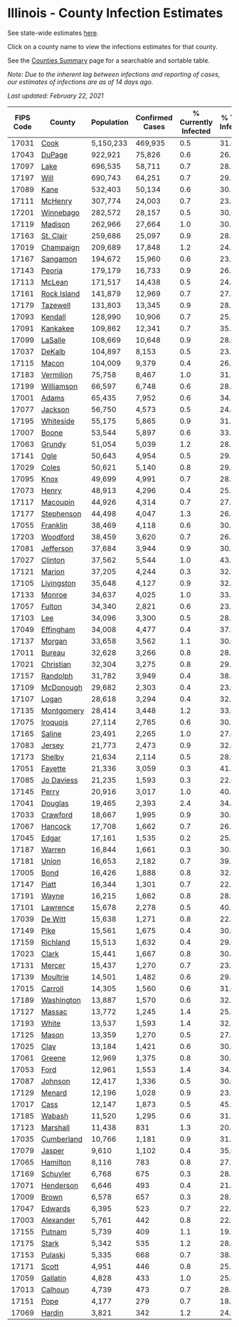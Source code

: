 # Illinois - County Infection Estimates

See state-wide estimates [here](/infections/us-il).

Click on a county name to view the infections estimates for that county.

See the [Counties Summary](/infections/summary-counties) page for a searchable and sortable table.

*Note: Due to the inherent lag between infections and reporting of cases, our estimates of infections are as of 14 days ago.*

*Last updated: February 22, 2021*

|   FIPS Code |                     County |   Population |   Confirmed Cases |   % Currently Infected |   % Total Infected |
|-------------|----------------------------|--------------|-------------------|------------------------|--------------------|
|       17031 |               [Cook](cook) |    5,150,233 |           469,935 |                    0.5 |               31.6 |
|       17043 |           [DuPage](dupage) |      922,921 |            75,826 |                    0.6 |               26.1 |
|       17097 |               [Lake](lake) |      696,535 |            58,711 |                    0.7 |               28.2 |
|       17197 |               [Will](will) |      690,743 |            64,251 |                    0.7 |               29.3 |
|       17089 |               [Kane](kane) |      532,403 |            50,134 |                    0.6 |               30.2 |
|       17111 |         [McHenry](mchenry) |      307,774 |            24,003 |                    0.7 |               23.8 |
|       17201 |     [Winnebago](winnebago) |      282,572 |            28,157 |                    0.5 |               30.6 |
|       17119 |         [Madison](madison) |      262,966 |            27,664 |                    1.0 |               30.3 |
|       17163 |     [St. Clair](st.-clair) |      259,686 |            25,097 |                    0.9 |               28.7 |
|       17019 |     [Champaign](champaign) |      209,689 |            17,848 |                    1.2 |               24.7 |
|       17167 |       [Sangamon](sangamon) |      194,672 |            15,960 |                    0.6 |               23.9 |
|       17143 |           [Peoria](peoria) |      179,179 |            16,733 |                    0.9 |               26.7 |
|       17113 |           [McLean](mclean) |      171,517 |            14,438 |                    0.5 |               24.3 |
|       17161 | [Rock Island](rock-island) |      141,879 |            12,969 |                    0.7 |               27.8 |
|       17179 |       [Tazewell](tazewell) |      131,803 |            13,345 |                    0.9 |               28.5 |
|       17093 |         [Kendall](kendall) |      128,990 |            10,906 |                    0.7 |               25.8 |
|       17091 |       [Kankakee](kankakee) |      109,862 |            12,341 |                    0.7 |               35.1 |
|       17099 |         [LaSalle](lasalle) |      108,669 |            10,648 |                    0.9 |               28.0 |
|       17037 |           [DeKalb](dekalb) |      104,897 |             8,153 |                    0.5 |               23.1 |
|       17115 |             [Macon](macon) |      104,009 |             9,379 |                    0.4 |               26.5 |
|       17183 |     [Vermilion](vermilion) |       75,758 |             8,467 |                    1.0 |               31.1 |
|       17199 |   [Williamson](williamson) |       66,597 |             6,748 |                    0.6 |               28.9 |
|       17001 |             [Adams](adams) |       65,435 |             7,952 |                    0.6 |               34.8 |
|       17077 |         [Jackson](jackson) |       56,750 |             4,573 |                    0.5 |               24.4 |
|       17195 |     [Whiteside](whiteside) |       55,175 |             5,865 |                    0.9 |               31.1 |
|       17007 |             [Boone](boone) |       53,544 |             5,897 |                    0.6 |               33.8 |
|       17063 |           [Grundy](grundy) |       51,054 |             5,039 |                    1.2 |               28.3 |
|       17141 |               [Ogle](ogle) |       50,643 |             4,954 |                    0.5 |               29.2 |
|       17029 |             [Coles](coles) |       50,621 |             5,140 |                    0.8 |               29.4 |
|       17095 |               [Knox](knox) |       49,699 |             4,991 |                    0.7 |               28.9 |
|       17073 |             [Henry](henry) |       48,913 |             4,296 |                    0.4 |               25.7 |
|       17117 |       [Macoupin](macoupin) |       44,926 |             4,314 |                    0.7 |               27.3 |
|       17177 |   [Stephenson](stephenson) |       44,498 |             4,047 |                    1.3 |               26.8 |
|       17055 |       [Franklin](franklin) |       38,469 |             4,118 |                    0.6 |               30.3 |
|       17203 |       [Woodford](woodford) |       38,459 |             3,620 |                    0.7 |               26.5 |
|       17081 |     [Jefferson](jefferson) |       37,684 |             3,944 |                    0.9 |               30.2 |
|       17027 |         [Clinton](clinton) |       37,562 |             5,544 |                    1.0 |               43.5 |
|       17121 |           [Marion](marion) |       37,205 |             4,244 |                    0.3 |               32.9 |
|       17105 |   [Livingston](livingston) |       35,648 |             4,127 |                    0.9 |               32.8 |
|       17133 |           [Monroe](monroe) |       34,637 |             4,025 |                    1.0 |               33.8 |
|       17057 |           [Fulton](fulton) |       34,340 |             2,821 |                    0.6 |               23.1 |
|       17103 |                 [Lee](lee) |       34,096 |             3,300 |                    0.5 |               28.3 |
|       17049 |     [Effingham](effingham) |       34,008 |             4,477 |                    0.4 |               37.7 |
|       17137 |           [Morgan](morgan) |       33,658 |             3,562 |                    1.1 |               30.6 |
|       17011 |           [Bureau](bureau) |       32,628 |             3,266 |                    0.8 |               28.7 |
|       17021 |     [Christian](christian) |       32,304 |             3,275 |                    0.8 |               29.1 |
|       17157 |       [Randolph](randolph) |       31,782 |             3,949 |                    0.4 |               38.4 |
|       17109 |     [McDonough](mcdonough) |       29,682 |             2,303 |                    0.4 |               23.0 |
|       17107 |             [Logan](logan) |       28,618 |             3,294 |                    0.4 |               32.7 |
|       17135 |   [Montgomery](montgomery) |       28,414 |             3,448 |                    1.2 |               33.8 |
|       17075 |       [Iroquois](iroquois) |       27,114 |             2,765 |                    0.6 |               30.7 |
|       17165 |           [Saline](saline) |       23,491 |             2,265 |                    1.0 |               27.0 |
|       17083 |           [Jersey](jersey) |       21,773 |             2,473 |                    0.9 |               32.4 |
|       17173 |           [Shelby](shelby) |       21,634 |             2,114 |                    0.5 |               28.0 |
|       17051 |         [Fayette](fayette) |       21,336 |             3,059 |                    0.3 |               41.1 |
|       17085 |   [Jo Daviess](jo-daviess) |       21,235 |             1,593 |                    0.3 |               22.0 |
|       17145 |             [Perry](perry) |       20,916 |             3,017 |                    1.0 |               40.5 |
|       17041 |         [Douglas](douglas) |       19,465 |             2,393 |                    2.4 |               34.4 |
|       17033 |       [Crawford](crawford) |       18,667 |             1,995 |                    0.9 |               30.1 |
|       17067 |         [Hancock](hancock) |       17,708 |             1,662 |                    0.7 |               26.8 |
|       17045 |             [Edgar](edgar) |       17,161 |             1,535 |                    0.2 |               25.5 |
|       17187 |           [Warren](warren) |       16,844 |             1,661 |                    0.3 |               30.7 |
|       17181 |             [Union](union) |       16,653 |             2,182 |                    0.7 |               39.3 |
|       17005 |               [Bond](bond) |       16,426 |             1,888 |                    0.8 |               32.6 |
|       17147 |             [Piatt](piatt) |       16,344 |             1,301 |                    0.7 |               22.8 |
|       17191 |             [Wayne](wayne) |       16,215 |             1,662 |                    0.8 |               28.9 |
|       17101 |       [Lawrence](lawrence) |       15,678 |             2,278 |                    0.5 |               40.9 |
|       17039 |         [De Witt](de-witt) |       15,638 |             1,271 |                    0.8 |               22.8 |
|       17149 |               [Pike](pike) |       15,561 |             1,675 |                    0.4 |               30.6 |
|       17159 |       [Richland](richland) |       15,513 |             1,632 |                    0.4 |               29.6 |
|       17023 |             [Clark](clark) |       15,441 |             1,667 |                    0.8 |               30.4 |
|       17131 |           [Mercer](mercer) |       15,437 |             1,270 |                    0.7 |               23.7 |
|       17139 |       [Moultrie](moultrie) |       14,501 |             1,482 |                    0.6 |               29.2 |
|       17015 |         [Carroll](carroll) |       14,305 |             1,560 |                    0.6 |               31.6 |
|       17189 |   [Washington](washington) |       13,887 |             1,570 |                    0.6 |               32.2 |
|       17127 |           [Massac](massac) |       13,772 |             1,245 |                    1.4 |               25.1 |
|       17193 |             [White](white) |       13,537 |             1,593 |                    1.4 |               32.5 |
|       17125 |             [Mason](mason) |       13,359 |             1,270 |                    0.5 |               27.2 |
|       17025 |               [Clay](clay) |       13,184 |             1,421 |                    0.6 |               30.6 |
|       17061 |           [Greene](greene) |       12,969 |             1,375 |                    0.8 |               30.3 |
|       17053 |               [Ford](ford) |       12,961 |             1,553 |                    1.4 |               34.1 |
|       17087 |         [Johnson](johnson) |       12,417 |             1,336 |                    0.5 |               30.6 |
|       17129 |           [Menard](menard) |       12,196 |             1,028 |                    0.9 |               23.9 |
|       17017 |               [Cass](cass) |       12,147 |             1,873 |                    0.5 |               45.9 |
|       17185 |           [Wabash](wabash) |       11,520 |             1,295 |                    0.6 |               31.7 |
|       17123 |       [Marshall](marshall) |       11,438 |               831 |                    1.3 |               20.3 |
|       17035 |   [Cumberland](cumberland) |       10,766 |             1,181 |                    0.9 |               31.2 |
|       17079 |           [Jasper](jasper) |        9,610 |             1,102 |                    0.4 |               35.0 |
|       17065 |       [Hamilton](hamilton) |        8,116 |               783 |                    0.8 |               27.2 |
|       17169 |       [Schuyler](schuyler) |        6,768 |               675 |                    0.3 |               28.3 |
|       17071 |     [Henderson](henderson) |        6,646 |               493 |                    0.4 |               21.4 |
|       17009 |             [Brown](brown) |        6,578 |               657 |                    0.3 |               28.2 |
|       17047 |         [Edwards](edwards) |        6,395 |               523 |                    0.7 |               22.8 |
|       17003 |     [Alexander](alexander) |        5,761 |               442 |                    0.8 |               22.2 |
|       17155 |           [Putnam](putnam) |        5,739 |               409 |                    1.1 |               19.9 |
|       17175 |             [Stark](stark) |        5,342 |               535 |                    1.2 |               28.4 |
|       17153 |         [Pulaski](pulaski) |        5,335 |               668 |                    0.7 |               38.8 |
|       17171 |             [Scott](scott) |        4,951 |               446 |                    0.8 |               25.3 |
|       17059 |       [Gallatin](gallatin) |        4,828 |               433 |                    1.0 |               25.4 |
|       17013 |         [Calhoun](calhoun) |        4,739 |               473 |                    0.7 |               28.4 |
|       17151 |               [Pope](pope) |        4,177 |               279 |                    0.7 |               18.7 |
|       17069 |           [Hardin](hardin) |        3,821 |               342 |                    1.2 |               24.9 |
